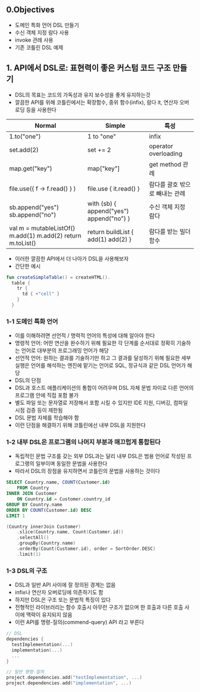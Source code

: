 ## 0.Objectives
- 도메인 특화 언어 DSL 만들기
- 수신 객체 지정 람다 사용
- invoke 관례 사용
- 기존 코틀린 DSL 예제

## 1. API에서 DSL로: 표현력이 좋은 커스텀 코드 구조 만들기
- DSL의 목표는 코드의 가독성과 유지 보수성을 좋게 유지하는것
- 깔끔한 API를 위해 코틀린에서는 확장함수, 중위 함수(infix), 람다 it, 연산자 오버로딩 등을 사용한다

| Normal                                                           | Simple                                       | 특성                           |
|------------------------------------------------------------------|----------------------------------------------|--------------------------------|
| 1.to("one")                                                      | 1 to "one"                                   | infix                          |
| set.add(2)                                                       | set += 2                                     | operator overloading           |
| map.get("key")                                                   | map["key"]                                   | get method 관례                |
| file.use({ f -> f.read() } )                                     | file.use { it.read() }                       | 람다를 괄호 밖으로 빼내는 관례 |
| sb.append("yes")  sb.append("no")                                | with (sb) {   append("yes")   append("no") } | 수신 객체 지정 람다            |
| val m = mutableListOf<Int>() m.add(1) m.add(2) return m.toList() | return buildList {   add(1)   add(2) }       | 람다를 받는 빌더 함수          |

- 이러한 깔끔한 API에서 더 나아가 DSL을 사용해보자
- 간단한 예시
```.kt
fun createSimpleTable() = createHTML().
  table {
    tr {
      td { +"cell" }
    }
  }
```

### 1-1 도메인 특화 언어
- 이를 이해하려면 선언적 / 명력적 언어의 특성에 대해 알아야 한다
- 명령적 언어: 어떤 연산을 완수하기 위해 필요한 각 단계를 순서대로 정확히 기술하는 언어로 대부분의 프로그래밍 언어가 해당
- 선언적 언어: 원하는 결과를 기술하기만 하고 그 결과를 달성하기 위해 필요한 세부 실행은 언어를 해석하는 엔진에 맡기는 언어로 SQL, 정규식과 같은 DSL 언어가 해당
- DSL의 단점
- DSL과 호스트 애플리케이션의 통합이 어려우며 DSL 자체 문법 차이로 다른 언어의 프로그램 안에 직접 포함 불가
- 별도 파일 또는 문자열로 저장해서 포함 시킬 수 있지만 IDE 지원, 디버깅, 컴파일 시점 검증 등이 제한됨
- DSL 문법 자체를 학습해야 함
- 이런 단점을 해결하기 위해 코틀린에선 내부 DSL을 지원한다

### 1-2 내부 DSL은 프로그램의 나머지 부분과 매끄럽게 통합된다
- 독립적인 문법 구조를 갖는 외부 DSL과는 달리 내부 DSL은 범용 언어로 작성된 프로그랭의 일부이며 동일한 문법을 사용한다
- 따라서 DSL의 장점을 유지하면서 코틀린의 문법을 사용하는 것이다

```.sql
SELECT Country.name, COUNT(Customer.id)
    FROM Country
INNER JOIN Customer
    ON Country.id = Customer.country_id
GROUP BY Country.name
ORDER BY COUNT(Customer.id) DESC
LIMIT 1
```
```.kt
(Country innerJoin Customer)
    .slice(Country.name, Count(Customer.id))
    .selectAll()
    .groupBy(Country.name)
    .orderBy(Count(Customer.id), order = SortOrder.DESC)
    .limit(1)
```

### 1-3 DSL의 구조
- DSL과 일반 API 사이에 잘 정의된 경계는 없음
- infix나 연산자 오버로딩에 의존하기도 함
- 하지만 DSL은 구조 또는 문법적 특징이 있다
- 전형적인 라이브러리는 함수 호출시 아무런 구조가 없으며 한 호출과 다른 호출 사이에 맥락이 유지되지 않음
- 이런 API를 명령-질의(commend-query) API 라고 부른다

```.kt
// DSL
dependencies {
  testImplementation(...)
  implementation(...)
  ...
}

// 일반 명령-질의
project.dependencies.add("testImplementation", ...)
project.dependencies.add("implementation", ...)
```
